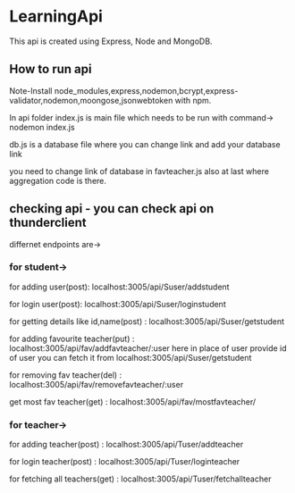 # LearningApi
This api is created using Express, Node and MongoDB.

## How to run api
Note-Install node_modules,express,nodemon,bcrypt,express-validator,nodemon,moongose,jsonwebtoken with npm. 

In api folder
index.js is main file which needs to be run with command->   nodemon index.js

db.js is a database file where you can change link and add your database link

you need to change link of database in favteacher.js also at last where aggregation code is there.


## checking api - you can check api on thunderclient
differnet endpoints are->
### for student->
for adding user(post): localhost:3005/api/Suser/addstudent

for login user(post): localhost:3005/api/Suser/loginstudent

for getting details like id,name(post) : localhost:3005/api/Suser/getstudent

for adding favourite teacher(put) : localhost:3005/api/fav/addfavteacher/:user       here in place of user provide id of user you can fetch it from localhost:3005/api/Suser/getstudent

for removing fav teacher(del) : localhost:3005/api/fav/removefavteacher/:user

get most fav teacher(get) : localhost:3005/api/fav/mostfavteacher/

### for teacher->
for adding teacher(post) : localhost:3005/api/Tuser/addteacher

for login teacher(post) : localhost:3005/api/Tuser/loginteacher

for fetching all teachers(get) : localhost:3005/api/Tuser/fetchallteacher
